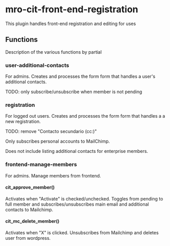 # mro-cit-front-end-registration

This plugin handles front-end registration and editing for uses

## Functions

Description of the various functions by partial

### user-additional-contacts

For admins. Creates and processes the form form that handles a user's additional contacts.

TODO: only subscribe/unsubscribe when member is not pending

### registration

For logged out users. Creates and processes the form form that handles a a new registration. 

TODO: remove "Contacto secundario (cc:)"

Only subscribes personal accounts to MailChimp.

Does not include listing additional contacts for enterprise members.

### frontend-manage-members

For admins. Manage members from frontend.

#### cit_approve_member()

Activates when "Activate" is checked/unchecked. Toggles from pending to full member and subscribes/unsubscribes main email and additional contacts to Mailchimp.

#### cit_mc_delete_member()

Activates when "X" is clicked. Unsubscribes from Mailchimp and deletes user from wordpress.

